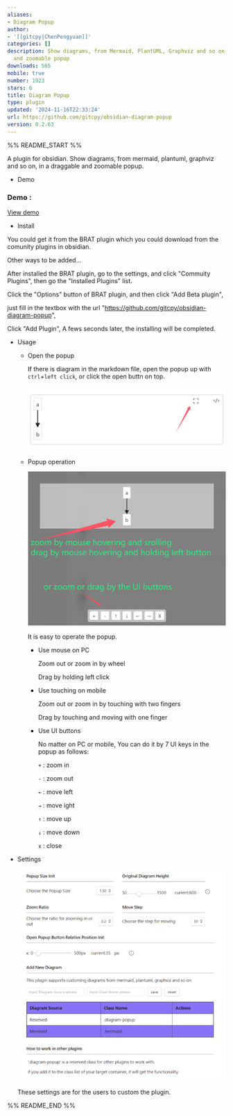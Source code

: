 ```yaml
---
aliases:
- Diagram Popup
author:
- '[[gitcpy|ChenPengyuan]]'
categories: []
description: Show diagrams, from Mermaid, PlantUML, Graphviz and so on, in a draggable
  and zoomable popup
downloads: 565
mobile: true
number: 1923
stars: 6
title: Diagram Popup
type: plugin
updated: '2024-11-16T22:33:24'
url: https://github.com/gitcpy/obsidian-diagram-popup
version: 0.2.63
---
```


%% README_START %%

A plugin for obsidian. Show diagrams, from mermaid, plantuml, graphviz and so on, in a draggable and zoomable popup. 

- Demo
### Demo :
[View demo](https://github.com/user-attachments/assets/b6015c77-17e0-4c79-9d85-eca961bbd329)

- Install

You could get it from the BRAT plugin which you could download from the comunity plugins in obsidian. 

Other ways to be added...

After installed the BRAT plugin, go to the settings, and click "Commuity Plugins", then go the "Installed Plugins" list. 

Click the "Options" button of BRAT plugin, and then click "Add Beta plugin", 

just fill in the textbox with the url "https://github.com/gitcpy/obsidian-diagram-popup",

Click "Add Plugin", A fews seconds later, the installing will be completed.

- Usage
  
  - Open the popup
    
    If there is diagram in the markdown file, open the popup up with `ctrl`+`left click`, or click the open buttn on top.
    
    <img src='https://github.com/gitcpy/obsidian-diagram-pop/blob/main/gifs/use-click-open-button-s.png' />
    
  - Popup operation
    
    <img src='https://github.com/gitcpy/obsidian-diagram-pop/blob/main/gifs/use-oper-popup-s.png' />
    
    It is easy to operate the popup. 
 
    - Use mouse on PC
      
      Zoom out or zoom in by wheel

      Drag by holding left click
      
    - Use touching on mobile
      
      Zoom out or zoom in by touching with two fingers
      
      Drag by touching and moving with one finger
 
    - Use UI buttons
      
      No matter on PC or mobile, You can do it by 7 UI keys in the popup as follows:
      
      <code>+</code> : zoom in
        
      <code>-</code> : zoom out
        
      <code>←</code>  : move left
    
      <code>→</code>  : move ight
      
      <code>↑</code>  : move up
    
      <code>↓</code>  : move down
    
      <code>x</code>  : close

- Settings
  
  <img src='https://github.com/gitcpy/obsidian-diagram-pop/blob/main/gifs/setting-s.png' />
  
    These settings are for the users to custom the plugin.


%% README_END %%